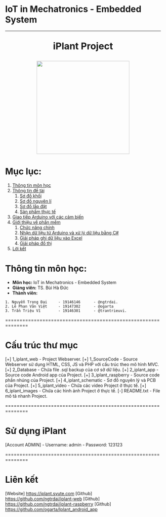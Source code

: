 # **IoT in Mechatronics - Embedded System**
---
<p align="center" style="font-size: 30px; font-weight: bold">
  iPlant Project
</p>
<p align="center">
  <img 
    width="300"
    height="300"
    src="https://iplant.svute.com/public/images/iPlant_logo.svg"
  >
</p>

# Mục lục:
1. [Thông tin môn học](#thông-tin-môn-học)
2. [Thông tin đề tài](#thông-tin-về-đề-tài)
   1. [Sơ đồ khối](#sơ-đồ-khối)
   2. [Sơ đồ nguyên lí](#sơ-đồ-nguyên-lí)
   3. [Sơ đồ lắp đặt](#sơ-đồ-lắp-đặt)
   4. [Sản phẩm thực tế](#sản-phẩm-thực-tế)
3. [Giao tiếp Arduino với các cảm biến](#giao-tiếp-giữa-arduino-và-cảm-biến)
4. [Giới thiệu về phần mềm](#giới-thiệu-về-phần-mềm)
   1. [Chức năng chính](#những-chức-năng-chính)
   3. [Nhận dữ liệu từ Arduino và xử lý dữ liệu bằng C#](#nhận-dữ-liệu-từ-arduino-và-xử-lý-dữ-liệu-bằng-c)
   4. [Giải pháp ghi dữ liệu vào Excel](#giải-pháp-ghi-dữ-liệu-vào-excel)
   5. [Giải pháp đồ thị](#giải-pháp-về-lưu-đồ-thị)
5. [Lời kết](#lời-kết)

# Thông tin môn học:
  
* **Môn học:** IoT in Mechatronics - Embedded System
* **Giảng viên:** TS. Bùi Hà Đức
* **Thành viên:**
```
1. Nguyễn Trọng Đại 	- 19146146 		- @ngtrdai.
2. Lê Phan Văn Việt		- 19147302 		- @ogarta
3. Trần Triệu Vĩ 		- 19146301 		- @trantrieuvi.
```


==============================================================
# Cấu trúc thư mục
[+] 1_iplant_web				- Project Webserver.
	[+] 1_SourceCode			- Source Webserver sử dụng HTML, CSS, JS và PHP với cấu trúc theo mô hình MVC.
	[+] 2_Database			- Chứa file .sql backup của cơ sở dữ liệu.
[+] 2_iplant_app				- Source code Android app của Project.
[+] 3_iplant_raspberry			- Source code phần nhúng của Project.
[+] 4_iplant_schematic			- Sơ đồ nguyên lý và PCB của Project.
[+] 5_iplant_video				- Chứa các video Project ở thực tế.
[+] 6_iplant_images			- Chứa các hình ảnh Project ở thực tế.
[-] README.txt				- File mô tả nhanh Project.

==============================================================
# Sử dụng iPlant
[Account ADMIN]
	- Username: admin
	- Password: 123123
	
==============================================================
# Liên kết
[Website]	https://iplant.svute.com
[Github]	https://github.com/ngtrdai/iplant-web
[Github]	https://github.com/ngtrdai/iplant-raspberry
[Github]	https://github.com/ogarta/Iplant_android_app
